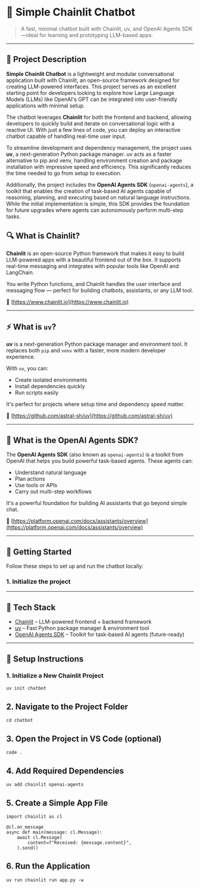 # 💬 Simple Chainlit Chatbot

> A fast, minimal chatbot built with Chainlit, uv, and OpenAI Agents SDK—ideal for learning and prototyping LLM-based apps.

---

## 📌 Project Description

**Simple Chainlit Chatbot** is a lightweight and modular conversational application built with Chainlit, an open-source framework designed for creating LLM-powered interfaces. This project serves as an excellent starting point for developers looking to explore how Large Language Models (LLMs) like OpenAI's GPT can be integrated into user-friendly applications with minimal setup.

The chatbot leverages **Chainlit** for both the frontend and backend, allowing developers to quickly build and iterate on conversational logic with a reactive UI. With just a few lines of code, you can deploy an interactive chatbot capable of handling real-time user input.

To streamline development and dependency management, the project uses **uv**, a next-generation Python package manager. uv acts as a faster alternative to pip and venv, handling environment creation and package installation with impressive speed and efficiency. This significantly reduces the time needed to go from setup to execution.

Additionally, the project includes the **OpenAI Agents SDK** (`openai-agents`), a toolkit that enables the creation of task-based AI agents capable of reasoning, planning, and executing based on natural language instructions. While the initial implementation is simple, this SDK provides the foundation for future upgrades where agents can autonomously perform multi-step tasks.

## 🔍 What is Chainlit?

**Chainlit** is an open-source Python framework that makes it easy to build LLM-powered apps with a beautiful frontend out of the box. It supports real-time messaging and integrates with popular tools like OpenAI and LangChain.

You write Python functions, and Chainlit handles the user interface and messaging flow — perfect for building chatbots, assistants, or any LLM tool.

🔗 [https://www.chainlit.io](https://www.chainlit.io)

---

## ⚡ What is `uv`?

**uv** is a next-generation Python package manager and environment tool. It replaces both `pip` and `venv` with a faster, more modern developer experience.

With `uv`, you can:
- Create isolated environments
- Install dependencies quickly
- Run scripts easily

It's perfect for projects where setup time and dependency speed matter.

🔗 [https://github.com/astral-sh/uv](https://github.com/astral-sh/uv)

---

## 🧠 What is the OpenAI Agents SDK?

The **OpenAI Agents SDK** (also known as `openai-agents`) is a toolkit from OpenAI that helps you build powerful task-based agents. These agents can:
- Understand natural language
- Plan actions
- Use tools or APIs
- Carry out multi-step workflows

It's a powerful foundation for building AI assistants that go beyond simple chat.

🔗 [https://platform.openai.com/docs/assistants/overview](https://platform.openai.com/docs/assistants/overview)

---

## 🚀 Getting Started

Follow these steps to set up and run the chatbot locally:

### 1. Initialize the project
---

## 🧰 Tech Stack

- [Chainlit](https://www.chainlit.io/) – LLM-powered frontend + backend framework
- [uv](https://github.com/astral-sh/uv) – Fast Python package manager & environment tool
- [OpenAI Agents SDK](https://platform.openai.com/docs/assistants/overview) – Toolkit for task-based AI agents (future-ready)

---

## 🚀 Setup Instructions

### 1. Initialize a New Chainlit Project

```bash
uv init chatbot
```
## 2. Navigate to the Project Folder
```
cd chatbot
```
## 3. Open the Project in VS Code (optional)
```
code .
```
## 4. Add Required Dependencies
```
uv add chainlit openai-agents
```
## 5. Create a Simple App File
```
import chainlit as cl

@cl.on_message
async def main(message: cl.Message):
    await cl.Message(
        content=f"Received: {message.content}",
    ).send()
```
## 6. Run the Application
```
uv run chainlit run app.py -w
```

